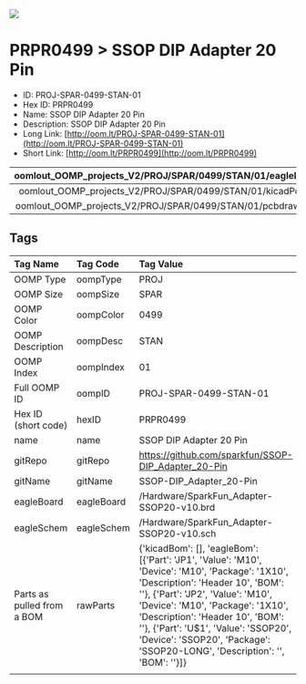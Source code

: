 


  
![][im]
# PRPR0499 > SSOP DIP Adapter 20 Pin

- ID: PROJ-SPAR-0499-STAN-01
- Hex ID: PRPR0499
- Name: SSOP DIP Adapter 20 Pin
- Description: SSOP DIP Adapter 20 Pin
- Long Link: [http://oom.lt/PROJ-SPAR-0499-STAN-01](http://oom.lt/PROJ-SPAR-0499-STAN-01)
- Short Link: [http://oom.lt/PRPR0499](http://oom.lt/PRPR0499)
  

|oomlout_OOMP_projects_V2/PROJ/SPAR/0499/STAN/01/eagleImage.png|oomlout_OOMP_projects_V2/PROJ/SPAR/0499/STAN/01/eagleSchemImage.png|oomlout_OOMP_projects_V2/PROJ/SPAR/0499/STAN/01/kicadPcb3dFront.png|oomlout_OOMP_projects_V2/PROJ/SPAR/0499/STAN/01/kicadPcb3dBack.png|
| :---: | :---: | :---: | :---: |
|oomlout_OOMP_projects_V2/PROJ/SPAR/0499/STAN/01/kicadPcb3d.png|oomlout_OOMP_projects_V2/PROJ/SPAR/0499/STAN/01/bomBack.png|oomlout_OOMP_projects_V2/PROJ/SPAR/0499/STAN/01/bomFront.png|oomlout_OOMP_projects_V2/PROJ/SPAR/0499/STAN/01/pcbdraw.svg|
|oomlout_OOMP_projects_V2/PROJ/SPAR/0499/STAN/01/pcbdrawBack.svg||||

## Tags
  

|Tag Name|Tag Code|Tag Value|
| :--- | :--- | :--- |
|OOMP Type|oompType|PROJ|
|OOMP Size|oompSize|SPAR|
|OOMP Color|oompColor|0499|
|OOMP Description|oompDesc|STAN|
|OOMP Index|oompIndex|01|
|Full OOMP ID|oompID|PROJ-SPAR-0499-STAN-01|
|Hex ID (short code)|hexID|PRPR0499|
|name|name|SSOP DIP Adapter 20 Pin|
|gitRepo|gitRepo|https://github.com/sparkfun/SSOP-DIP_Adapter_20-Pin|
|gitName|gitName|SSOP-DIP_Adapter_20-Pin|
|eagleBoard|eagleBoard|/Hardware/SparkFun_Adapter-SSOP20-v10.brd|
|eagleSchem|eagleSchem|/Hardware/SparkFun_Adapter-SSOP20-v10.sch|
|Parts as pulled from a BOM|rawParts|{'kicadBom': [], 'eagleBom': [{'Part': 'JP1', 'Value': 'M10', 'Device': 'M10', 'Package': '1X10', 'Description': 'Header 10', 'BOM': ''}, {'Part': 'JP2', 'Value': 'M10', 'Device': 'M10', 'Package': '1X10', 'Description': 'Header 10', 'BOM': ''}, {'Part': 'U$1', 'Value': 'SSOP20', 'Device': 'SSOP20', 'Package': 'SSOP20-LONG', 'Description': '', 'BOM': ''}]}|
||||



[im]: PROJ/SPAR/0499/STAN/01/kicadPcb3d_450.png
